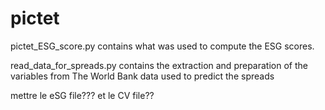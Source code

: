 # pictet


pictet_ESG_score.py contains what was used to compute the ESG scores. 

read_data_for_spreads.py contains the extraction and preparation of the variables from The World Bank data used to predict the spreads 




mettre le eSG file??? et le CV file??
